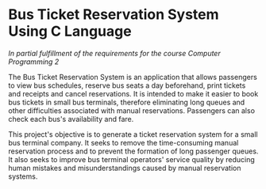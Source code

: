 # Bus Ticket Reservation System Using C Language
*In partial fulfillment of the requirements for the course Computer Programming 2*

The Bus Ticket Reservation System is an application that allows passengers to view bus schedules, reserve bus seats a day beforehand, print tickets and receipts and cancel reservations. It is intended to make it easier to book bus tickets in small bus terminals, therefore eliminating long queues and other difficulties associated with manual reservations. Passengers can also check each bus's availability and fare.

This project's objective is to generate a ticket reservation system for a small bus terminal company. It seeks to remove the time-consuming manual reservation process and to prevent the formation of long passenger queues. It also seeks to improve bus terminal operators' service quality by reducing human mistakes and misunderstandings caused by manual reservation systems.
